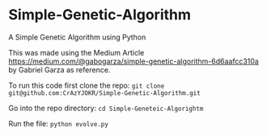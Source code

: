 # Simple-Genetic-Algorithm
A Simple Genetic Algorithm using Python

This was made using the Medium Article https://medium.com/@gabogarza/simple-genetic-algorithm-6d6aafcc310a by Gabriel Garza as reference.

To run this code first clone the repo: `git clone git@github.com:CrAzYJOKR/Simple-Genetic-Algorithm.git`

Go into the repo directory: `cd Simple-Geneteic-Algorightm`

Run the file: `python evolve.py`
